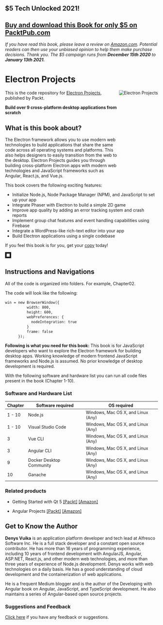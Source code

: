 ## $5 Tech Unlocked 2021!
[Buy and download this Book for only $5 on PacktPub.com](https://www.packtpub.com/product/electron-projects/9781838552206)
-----
*If you have read this book, please leave a review on [Amazon.com](https://www.amazon.com/gp/product/1838552200).     Potential readers can then use your unbiased opinion to help them make purchase decisions. Thank you. The $5 campaign         runs from __December 15th 2020__ to __January 13th 2021.__*

# Electron Projects

<a href="https://www.packtpub.com/mobile/electron-projects?utm_source=github&utm_medium=repository&utm_campaign=9781838552206"><img src="https://www.packtpub.com/media/catalog/product/cache/e4d64343b1bc593f1c5348fe05efa4a6/9/7/9781838552206-original.png" alt="Electron Projects" height="256px" align="right"></a>

This is the code repository for [Electron Projects](https://www.packtpub.com/mobile/electron-projects?utm_source=github&utm_medium=repository&utm_campaign=9781838552206), published by Packt.

**Build over 9 cross-platform desktop applications from scratch**

## What is this book about?
The Electron framework allows you to use modern web technologies to build applications that share the same code across all operating systems and platforms. This also helps designers to easily transition from the web to the desktop. Electron Projects guides you through building cross-platform Electron apps with modern web technologies and JavaScript frameworks such as Angular, React.js, and Vue.js.

This book covers the following exciting features:
* Initialize Node.js, Node Package Manager (NPM), and JavaScript to set up your app
* Integrate Phaser with Electron to build a simple 2D game
* Improve app quality by adding an error tracking system and crash reports
* Implement group chat features and event handling capabilities using Firebase
* Integrate a WordPress-like rich-text editor into your app
* Build Electron applications using a single codebase

If you feel this book is for you, get your [copy](https://www.amazon.com/dp/B07ZHCHWLM) today!

<a href="https://www.packtpub.com/?utm_source=github&utm_medium=banner&utm_campaign=GitHubBanner"><img src="https://raw.githubusercontent.com/PacktPublishing/GitHub/master/GitHub.png" 
alt="https://www.packtpub.com/" border="5" /></a>


## Instructions and Navigations
All of the code is organized into folders. For example, Chapter02.

The code will look like the following:
```
win = new BrowserWindow({ 
          width: 800, 
          height: 600, 
          webPreferences: {
            nodeIntegration: true
          }
          frame: false 
      });
```

**Following is what you need for this book:**
This book is for JavaScript developers who want to explore the Electron framework for building desktop apps. Working knowledge of modern frontend JavaScript frameworks and Node.js is assumed. No prior knowledge of desktop development is required.

With the following software and hardware list you can run all code files present in the book (Chapter 1-10).

### Software and Hardware List

| Chapter  | Software required                   | OS required                        |
| -------- | ------------------------------------| -----------------------------------|
| 1 - 10       | Node.js                    | Windows, Mac OS X, and Linux (Any) |
| 1 - 10        | Visual Studio Code            | Windows, Mac OS X, and Linux (Any) |
| 3        | Vue CLI            | Windows, Mac OS X, and Linux (Any) |
| 3        | Angular CLI | Windows, Mac OS X, and Linux (Any) |
| 9        | Docker Desktop Community            | Windows, Mac OS X, and Linux (Any) |
| 10        | Ganache            | Windows, Mac OS X, and Linux (Any) |



### Related products <Other books you may enjoy>
* Getting Started with Qt 5
 [[Packt]](https://www.packtpub.com/application-development/getting-started-qt-5?utm_source=github&utm_medium=repository&utm_campaign=9781789956030) [[Amazon]](https://www.amazon.com/dp/178995603X)

* Angular Projects [[Packt]](https://www.packtpub.com/web-development/angular-projects?utm_source=github&utm_medium=repository&utm_campaign=9781838559359) [[Amazon]](https://www.amazon.com/dp/B07XLKCZMJ)

## Get to Know the Author
**Denys Vuika**
is an application platform developer and tech lead at Alfresco Software Inc. He is a full stack developer and a constant open source contributor. He has more than 16 years of programming experience, including 10 years of frontend development with AngularJS, Angular, ASP.NET, React.js, and other modern web technologies, and more than three years of experience of Node.js development. Denys works with web technologies on a daily basis. He has a good understanding of cloud development and the containerization of web applications.

He is a frequent Medium blogger and is the author of the Developing with Angular book on Angular, JavaScript, and TypeScript development. He also maintains a series of Angular-based open source projects.


### Suggestions and Feedback
[Click here](https://docs.google.com/forms/d/e/1FAIpQLSdy7dATC6QmEL81FIUuymZ0Wy9vH1jHkvpY57OiMeKGqib_Ow/viewform) if you have any feedback or suggestions.
